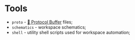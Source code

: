 # Tools

- `proto` - [🔗 Protocol Buffer](https://developers.google.com/protocol-buffers/docs/proto) files;
- `schematics` - workspace schematics;
- `shell` - utility shell scripts used for workspace automation;
